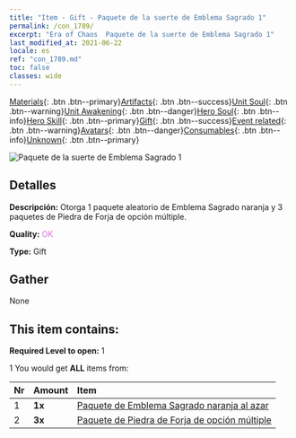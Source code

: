 ```yaml
---
title: "Item - Gift - Paquete de la suerte de Emblema Sagrado 1"
permalink: /con_1789/
excerpt: "Era of Chaos  Paquete de la suerte de Emblema Sagrado 1"
last_modified_at: 2021-06-22
locale: es
ref: "con_1789.md"
toc: false
classes: wide
---
```

 [Materials](/ItemsES/){: .btn .btn--primary}[Artifacts](/ItemsES/Artifacts/){: .btn .btn--success}[Unit Soul](/ItemsES/UnitSoul/){: .btn .btn--warning}[Unit Awakening](/ItemsES/UnitAwakening/){: .btn .btn--danger}[Hero Soul](/ItemsES/HeroSoul/){: .btn .btn--info}[Hero Skill](/ItemsES/HeroSkill/){: .btn .btn--primary}[Gift](/ItemsES/Gift/){: .btn .btn--success}[Event related](/ItemsES/Events/){: .btn .btn--warning}[Avatars](/ItemsES/Avatars/){: .btn .btn--danger}[Consumables](/ItemsES/Consumables/){: .btn .btn--info}[Unknown](/ItemsES/Unknown/){: .btn .btn--primary}

 ![Paquete de la suerte de Emblema Sagrado 1](/images/t/i_907411.png)

## Detalles
 **Descripción:** Otorga 1 paquete aleatorio de Emblema Sagrado naranja y 3 paquetes de Piedra de Forja de opción múltiple.

 **Quality:** <span style="color: #DA70D6">OK</span>

 **Type:** Gift

## Gather

  None

## This item contains:

 **Required Level to open:** 1

 1 You would get **ALL** items  from:

  | Nr | Amount |     Item    |
  |:---|:-------|:------------|
  | 1 |  **1x** | [Paquete de Emblema Sagrado naranja al azar](/ItemsES/con_1794/) |  | 
  | 2 |  **3x** | [Paquete de Piedra de Forja de opción múltiple](/ItemsES/con_1480/) |  | 

